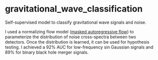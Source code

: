 # gravitational_wave_classification
Self-supervised model to classify gravitational wave signals and noise. 

I used a normalizing flow model ([masked autoregressive flow](https://arxiv.org/abs/1705.07057)) to parameterize the distribution of noise cross-spectra between two detectors. Once the distribution is learned, it can be used for hypothesis testing. I achieved a 92% AUC for low-frequency sin Gaussian signals and 89% for binary black hole merger signals. 
